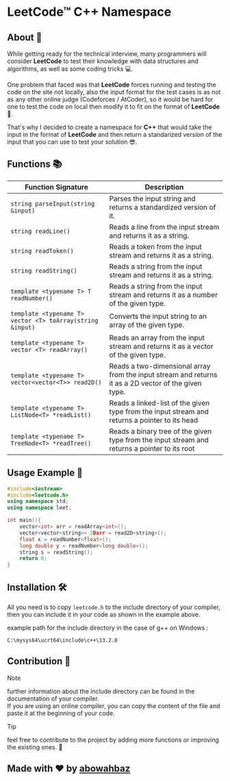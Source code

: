 # LeetCode&#8482; C++ Namespace

## About 📖

While getting ready for the technical interview, many programmers will consider <b>LeetCode</b> to test their knowledge with data structures and algorithms, as well as some coding tricks 💻.

One problem that faced was that <b>LeetCode</b> forces running and testing the code on the site not locally, also the input format for the test cases is as not as any other online judge (Codeforces / AtCoder), so it would be hard for one to test the code on local then modify it to fit on the format of <b>LeetCode</b> 🤕.

That's why I decided to create a namespace for <b>C++</b> that would take the input in the format of <b>LeetCode</b> and then return a standarized version of the input that you can use to test your solution 😎.

## Functions 📚

| Function Signature                                        | Description                                                                                          |
| --------------------------------------------------------- | ---------------------------------------------------------------------------------------------------- |
| `string parseInput(string &input)`                        | Parses the input string and returns a standardized version of it.                                    |
| `string readLine()`                                       | Reads a line from the input stream and returns it as a string.                                       |
| `string readToken()`                                      | Reads a token from the input stream and returns it as a string.                                      |
| `string readString()`                                     | Reads a string from the input stream and returns it as a string.                                     |
| `template <typename T> T readNumber()`                    | Reads a string from the input stream and returns it as a number of the given type.                   |
| `template <typename T> vector <T> toArray(string &input)` | Converts the input string to an array of the given type.                                             |
| `template <typename T> vector <T> readArray()`            | Reads an array from the input stream and returns it as a vector of the given type.                   |
| `template <typename T> vector<vector<T>> read2D()`        | Reads a two-dimensional array from the input stream and returns it as a 2D vector of the given type. |
| `template <typename T> ListNode<T> *readList()`           | Reads a linked-list of the given type from the input stream and returns a pointer to its head        |
| `template <typename T> TreeNode<T> *readTree()`           | Reads a binary tree of the given type from the input stream and returns a pointer to its root        |

## Usage Example 🚀

```cpp
#include<iostream>
#include<leetcode.h>
using namespace std;
using namespace leet;

int main(){
    vector<int> arr = readArray<int>();
    vector<vector<string>> 2Darr = read2D<string>();
    float x = readNumber<float>();
    long double y = readNumber<long double>();
    string s = readString();
    return 0;
}
```

## Installation 🛠️

All you need is to copy `leetcode.h` to the include directory of your compiler, then you can include it in your code as shown in the example above.

example path for the include directory in the case of g++ on Windows :

```
C:\mysys64\ucrt64\include\c++\13.2.0
```

## Contribution 🤝

> [!NOTE]
> further information about the include directory can be found in the documentation of your compiler.\
> If you are using an online compiler, you can copy the content of the file and paste it at the beginning of your code.

> [!TIP]
> feel free to contribute to the project by adding more functions or improving the existing ones. 🚀

## Made with ❤️ by [abowahbaz](https://github.com/abowahbaz)
